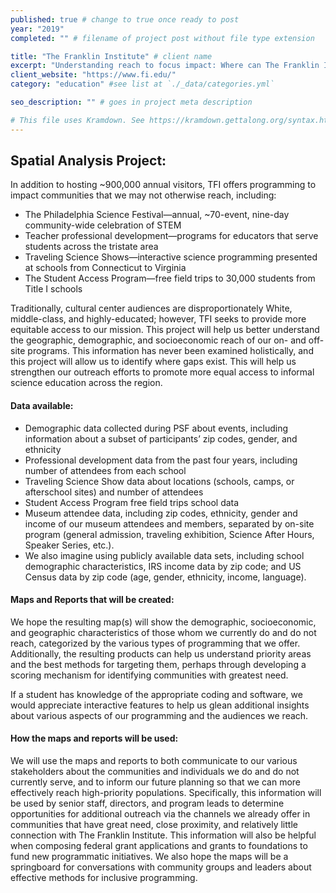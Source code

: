 ```yaml
---
published: true # change to true once ready to post
year: "2019"
completed: "" # filename of project post without file type extension

title: "The Franklin Institute" # client name
excerpt: "Understanding reach to focus impact: Where can The Franklin Institute improve engagement with surrounding communities?" # project title, shows on project list page
client_website: "https://www.fi.edu/"
category: "education" #see list at `./_data/categories.yml`

seo_description: "" # goes in project meta description

# This file uses Kramdown. See https://kramdown.gettalong.org/syntax.html for syntax
---
```


## Spatial Analysis Project:
In addition to hosting ~900,000 annual visitors, TFI offers programming to impact communities that we may not otherwise reach, including:
- The Philadelphia Science Festival—annual, ~70-event, nine-day community-wide celebration of STEM
- Teacher professional development—programs for educators that serve students across the tristate area
- Traveling Science Shows—interactive science programming presented at schools from Connecticut to Virginia
- The Student Access Program—free field trips to 30,000 students from Title I schools

Traditionally, cultural center audiences are disproportionately White, middle-class, and highly-educated; however, TFI seeks to provide more equitable access to our mission. This project will help us better understand the geographic, demographic, and socioeconomic reach of our on- and off-site programs. This information has never been examined holistically, and this project will allow us to identify where gaps exist. This will help us strengthen our outreach efforts to promote more equal access to informal science education across the region.

#### Data available:
- Demographic data collected during PSF about events, including information about a subset of participants’ zip codes, gender, and ethnicity
- Professional development data from the past four years, including number of attendees from each school
- Traveling Science Show data about locations (schools, camps, or afterschool sites) and number of attendees
- Student Access Program free field trips school data
- Museum attendee data, including zip codes, ethnicity, gender and income of our museum attendees and members, separated by on-site program (general admission, traveling exhibition, Science After Hours, Speaker Series, etc.).
- We also imagine using publicly available data sets, including school demographic characteristics, IRS income data by zip code; and US Census data by zip code (age, gender, ethnicity, income, language).

#### Maps and Reports that will be created:
We hope the resulting map(s) will show the demographic, socioeconomic, and geographic characteristics of those whom we currently do and do not reach, categorized by the various types of programming that we offer. Additionally, the resulting products can help us understand priority areas and the best methods for targeting them, perhaps through developing a scoring mechanism for identifying communities with greatest need.

If a student has knowledge of the appropriate coding and software, we would appreciate interactive features to help us glean additional insights about various aspects of our programming and the audiences we reach.

#### How the maps and reports will be used:
We will use the maps and reports to both communicate to our various stakeholders about the communities and individuals we do and do not currently serve, and to inform our future planning so that we can more effectively reach high-priority populations. Specifically, this information will be used by senior staff, directors, and program leads to determine opportunities for additional outreach via the channels we already offer in communities that have great need, close proximity, and relatively little connection with The Franklin Institute. This information will also be helpful when composing federal grant applications and grants to foundations to fund new programmatic initiatives. We also hope the maps will be a springboard for conversations with community groups and leaders about effective methods for inclusive programming.
